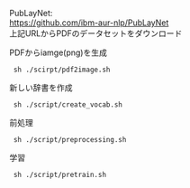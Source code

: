 
PubLayNet:<br/>
https://github.com/ibm-aur-nlp/PubLayNet<br/>
上記URLからPDFのデータセットをダウンロード

PDFからiamge(png)を生成
```
 sh ./scirpt/pdf2image.sh
 ```
新しい辞書を作成
```
 sh ./script/create_vocab.sh
 ```
前処理
```
 sh ./script/preprocessing.sh
```
学習
```
 sh ./script/pretrain.sh
```
